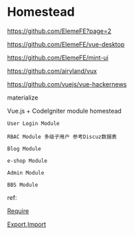# Homestead

https://github.com/ElemeFE?page=2

https://github.com/ElemeFE/vue-desktop

https://github.com/ElemeFE/mint-ui

https://github.com/airyland/vux

https://github.com/vuejs/vue-hackernews

materialize

Vue.js + CodeIgniter module homestead

```
User Login Module

RBAC Module 多级子用户 参考Discuz数据表

Blog Module

e-shop Module

Admin Module

BBS Module
```

ref:

[Require](http://javascript.ruanyifeng.com/nodejs/module.html#toc5)

[Export,Import](http://www.infoq.com/cn/articles/es6-in-depth-modules)
